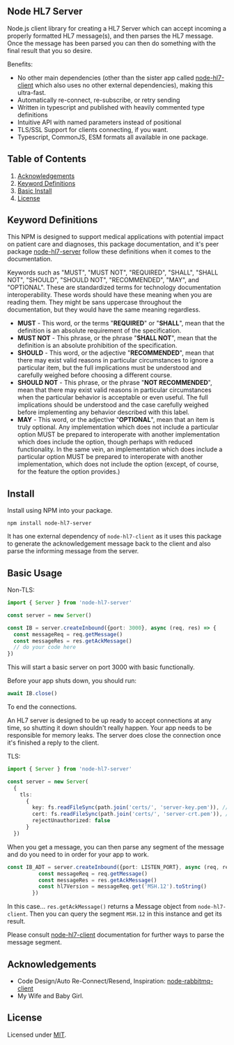 ## Node HL7 Server
Node.js client library for creating a HL7 Server which can accept incoming a properly formatted HL7 message(s), and then parses the HL7 message. Once the message has been parsed you can then do something with the final result that you so desire.

Benefits:

- No other main dependencies (other than the sister app called [node-hl7-client](https://www.npmjs.com/package/node-hl7-client) which also uses no other external dependencies), making this ultra-fast.
- Automatically re-connect, re-subscribe, or retry sending
- Written in typescript and published with heavily commented type definitions
- Intuitive API with named parameters instead of positional
- TLS/SSL Support for clients connecting, if you want.
- Typescript, CommonJS, ESM formats all available in one package.

## Table of Contents

1. [Acknowledgements](#acknowledgements)
2. [Keyword Definitions](#Keyword-Definitions)
3. [Basic Install](#install)
4. [License](#license)

## Keyword Definitions

This NPM is designed to support medical applications with potential impact on patient care and diagnoses, this package documentation, and it's peer package [node-hl7-server]() follow these definitions when it comes to the documentation.

Keywords such as "MUST", "MUST NOT", "REQUIRED",
"SHALL", "SHALL NOT", "SHOULD", "SHOULD NOT", "RECOMMENDED", "MAY", and "OPTIONAL".
These are standardized terms for technology documentation interoperability.
These words should have these meaning when you are reading them.
They might be sans uppercase throughout the documentation, but they would have the same meaning regardless.

* **MUST** - This word, or the terms "**REQUIRED**" or "**SHALL**", mean that the definition is an absolute requirement of the specification.
* **MUST NOT** - This phrase, or the phrase "**SHALL NOT**", mean that the definition is an absolute prohibition of the specification.
* **SHOULD** - This word, or the adjective "**RECOMMENDED**", mean that there may exist valid reasons in particular circumstances to ignore a particular item, but the full implications must be understood and carefully weighed before choosing a different course.
* **SHOULD NOT** - This phrase, or the phrase "**NOT RECOMMENDED**", mean that there may exist valid reasons in particular circumstances when the particular behavior is acceptable or even useful. The full implications should be understood and the case carefully weighed before implementing any behavior described with this label.
* **MAY** - This word, or the adjective "**OPTIONAL**", mean that an item is truly optional.  Any implementation which does not include a particular option MUST be prepared to interoperate with another implementation which does include the option, though perhaps with reduced functionality. In the same vein, an implementation which does include a particular option MUST be prepared to interoperate with another implementation, which does not include the option (except, of course, for the feature the option provides.)

## Install

Install using NPM into your package.

```npm install node-hl7-server```

It has one external dependency of ```node-hl7-client```
as it uses this package to generate the acknowledgement message back to the client
and also parse the informing message from the server.

## Basic Usage

Non-TLS:
```ts
import { Server } from 'node-hl7-server'

const server = new Server()

const IB = server.createInbound({port: 3000}, async (req, res) => {
  const messageReq = req.getMessage()
  const messageRes = res.getAckMessage()
  // do your code here
})
```

This will start a basic server on port 3000 with basic functionally.

Before your app shuts down, you should run:

```ts
await IB.close()
```

To end the connections.

An HL7 server is designed to be up ready to accept connections at any time, so shutting it down shouldn't really happen.
Your app needs to be responsible for memory leaks.
The server does close the connection once it's finished a reply to the client.

TLS:
```ts
import { Server } from 'node-hl7-server'

const server = new Server(
  {
    tls:
      {
        key: fs.readFileSync(path.join('certs/', 'server-key.pem')), // where your certs are
        cert: fs.readFileSync(path.join('certs/', 'server-crt.pem')), // where your certs are
        rejectUnauthorized: false
      }
  })
```

When you get a message, you can then parse any segment of the message and do you need to in order for your app to work.

```ts
const IB_ADT = server.createInbound({port: LISTEN_PORT}, async (req, res) => {
          const messageReq = req.getMessage()
          const messageRes = res.getAckMessage()
          const hl7Version = messageReq.get('MSH.12').toString()
        })
```

In this case... ```res.getAckMessage()``` returns a Message object from ```node-hl7-client```.
Then you can query the segment ```MSH.12``` in this instance and get its result.

Please consult [node-hl7-client](https://www.npmjs.com/package/node-hl7-client) documentation for further ways to parse the message segment.

## Acknowledgements

- Code Design/Auto Re-Connect/Resend, Inspiration: [node-rabbitmq-client](https://github.com/cody-greene/node-rabbitmq-client)
- My Wife and Baby Girl.

## License

Licensed under [MIT](./LICENSE).